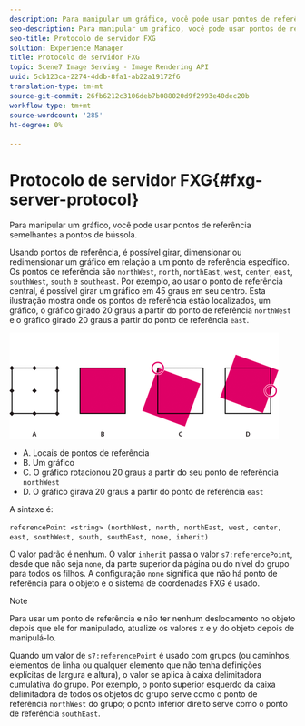 ```yaml
---
description: Para manipular um gráfico, você pode usar pontos de referência semelhantes a pontos de bússola.
seo-description: Para manipular um gráfico, você pode usar pontos de referência semelhantes a pontos de bússola.
seo-title: Protocolo de servidor FXG
solution: Experience Manager
title: Protocolo de servidor FXG
topic: Scene7 Image Serving - Image Rendering API
uuid: 5cb123ca-2274-4ddb-8fa1-ab22a19172f6
translation-type: tm+mt
source-git-commit: 26fb6212c3106deb7b088020d9f2993e40dec20b
workflow-type: tm+mt
source-wordcount: '285'
ht-degree: 0%

---
```



# Protocolo de servidor FXG{#fxg-server-protocol}

Para manipular um gráfico, você pode usar pontos de referência semelhantes a pontos de bússola.

Usando pontos de referência, é possível girar, dimensionar ou redimensionar um gráfico em relação a um ponto de referência específico. Os pontos de referência são `northWest`, `north`, `northEast`, `west`, `center`, `east`, `southWest`, `south` e `southeast`. Por exemplo, ao usar o ponto de referência central, é possível girar um gráfico em 45 graus em seu centro. Esta ilustração mostra onde os pontos de referência estão localizados, um gráfico, o gráfico girado 20 graus a partir do ponto de referência `northWest` e o gráfico girado 20 graus a partir do ponto de referência `east`.

![](assets/wp_ref_points.png)

* A. Locais de pontos de referência
* B. Um gráfico
* C. O gráfico rotacionou 20 graus a partir do seu ponto de referência `northWest`
* D. O gráfico girava 20 graus a partir do ponto de referência `east`

A sintaxe é:

`referencePoint <string> (northWest, north, northEast, west, center, east, southWest, south, southEast, none, inherit)`

O valor padrão é nenhum. O valor `inherit` passa o valor `s7:referencePoint`, desde que não seja `none`, da parte superior da página ou do nível do grupo para todos os filhos. A configuração `none` significa que não há ponto de referência para o objeto e o sistema de coordenadas FXG é usado.

>[!NOTE]
>
>Para usar um ponto de referência e não ter nenhum deslocamento no objeto depois que ele for manipulado, atualize os valores x e y do objeto depois de manipulá-lo.

Quando um valor de `s7:referencePoint` é usado com grupos (ou caminhos, elementos de linha ou qualquer elemento que não tenha definições explícitas de largura e altura), o valor se aplica à caixa delimitadora cumulativa do grupo. Por exemplo, o ponto superior esquerdo da caixa delimitadora de todos os objetos do grupo serve como o ponto de referência `northWest` do grupo; o ponto inferior direito serve como o ponto de referência `southEast`.

